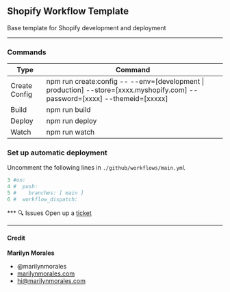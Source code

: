 ## Shopify Workflow Template
Base template for Shopify development and deployment

* * *

### Commands
| Type | Command |
| --- | --- |
| Create Config | npm run create:config -- --env=[development \| production] --store=[xxxx.myshopify.com] --password=[xxxx] --themeid=[xxxxx] |
| Build | npm run build |
| Deploy | npm run deploy |
| Watch | npm run watch |


### Set up automatic deployment
Uncomment the following lines in `./github/workflows/main.yml`
```yml
3 #on:
4 #  push:
5 #    branches: [ main ]
6 #  workflow_dispatch:
```

*** :mag: Issues
Open up a [ticket](https://github.com/marilynmorales/shopify_workflow/issues/new)

* * *

#### Credit 
**Marilyn Morales**
* @marilynmorales 
* [marilynmorales.com](https://marilynmorales.com)
* [hi@marilynmorales.com](hi@marilynmorales.com)

